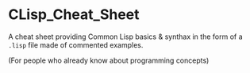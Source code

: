 # CLisp\_Cheat\_Sheet
A cheat sheet providing Common Lisp basics & synthax in the form of a `.lisp` file made of commented examples.

(For people who already know about programming concepts)
